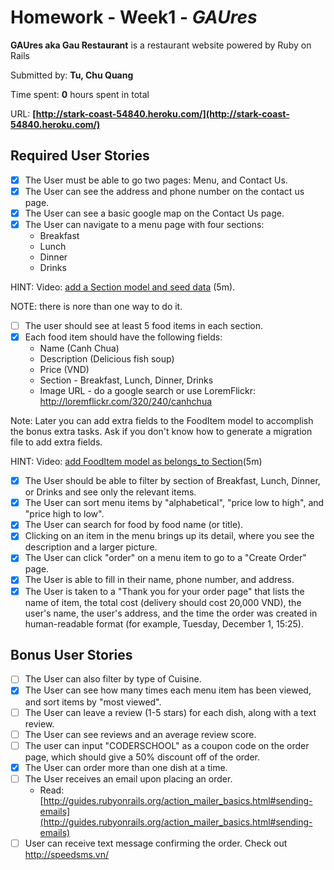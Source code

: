 # Homework - Week1 - *GAUres*

**GAUres aka Gau Restaurant** is a restaurant website powered by Ruby on Rails

Submitted by: **Tu, Chu Quang**

Time spent: **0** hours spent in total

URL: **[http://stark-coast-54840.heroku.com/](http://stark-coast-54840.heroku.com/)**

## Required User Stories

- [x] The User must be able to go two pages: Menu, and Contact Us.
- [x] The User can see the address and phone number on the contact us page.
- [x] The User can see a basic google map on the Contact Us page.
- [x] The User can navigate to a menu page with four sections:
    - Breakfast
    - Lunch
    - Dinner
    - Drinks

HINT: Video: [add a Section model and seed data](https://www.opentest.co/share/dedccf108f7411e6b6684df5d82020c7) (5m).

NOTE: there is nore than one way to do it.

- [ ] The user should see at least 5 food items in each section.
- [x] Each food item should have the following fields:
    - Name (Canh Chua)
    - Description (Delicious fish soup)
    - Price (VND)
    - Section - Breakfast, Lunch, Dinner, Drinks
    - Image URL - do a google search or use LoremFlickr: http://loremflickr.com/320/240/canhchua

Note: Later you can add extra fields to the FoodItem model to accomplish the bonus extra tasks. Ask if you don't know how to generate a migration file to add extra fields.

HINT: Video: [add FoodItem model as belongs_to Section](https://www.opentest.co/share/5a37fb708f7611e6bf93e3017c5ac5b5)(5m)

- [x] The User should be able to filter by section of Breakfast, Lunch, Dinner, or Drinks and see only the relevant items.
- [x] The User can sort menu items by "alphabetical", "price low to high", and "price high to low".
- [x] The User can search for food by food name (or title).
- [x] Clicking on an item in the menu brings up its detail, where you see the description and a larger picture.
- [x] The User can click "order" on a menu item to go to a "Create Order" page.
- [x] The User is able to fill in their name, phone number, and address.
- [x] The User is taken to a "Thank you for your order page" that lists the name of item,
the total cost (delivery should cost 20,000 VND), the user's name, the user's address, and the time
the order was created in human-readable format (for example, Tuesday, December 1, 15:25).

## Bonus User Stories
- [ ] The User can also filter by type of Cuisine.
- [x] The User can see how many times each menu item has been viewed, and sort items by "most viewed".
- [ ] The User can leave a review (1-5 stars) for each dish, along with a text review.
- [ ] The User can see reviews and an average review score.
- [ ] The user can input "CODERSCHOOL" as a coupon code on the order page, which should give a 50% discount off of the order.
- [x] The User can order more than one dish at a time.
- [ ] The User receives an email upon placing an order.
    - Read: [http://guides.rubyonrails.org/action_mailer_basics.html#sending-emails](http://guides.rubyonrails.org/action_mailer_basics.html#sending-emails)
- [ ] User can receive text message confirming the order. Check out http://speedsms.vn/
